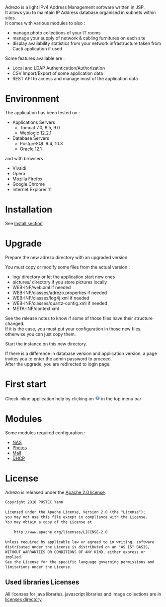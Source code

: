 Adrezo is a light IPv4 Address Management software written in JSP.  
It allows you to maintain IP Address database organised in subnets within sites.  
It comes with various modules to also :
- manage photo collections of your IT rooms
- manage your supply of network & cabling furnitures on each site
- display availability statistics from your network infrastructure taken from Cacti application if used

Some features available are :
- Local and LDAP Authentication/Authorization
- CSV Import/Export of some application data
- REST API to access and manage most of the application data

# Environment

The application has been tested on :
- Applications Servers
  - Tomcat 7.0, 8.5, 9.0
  - Weblogic 12.2.1
- Database Servers
  - PostgreSQL 9.4, 10.3
  - Oracle 12.1

and with browsers :
- Vivaldi
- Opera
- Mozilla Firefox
- Google Chrome
- Internet Explorer 11

# Installation

See [Install section](./INSTALL.md)

# Upgrade

Prepare the new adrezo directory with an upgraded version.

You must copy or modify some files from the actual version :
- log/ directory or let the application start new ones
- pictures/ directory if you store pictures locally
- WEB-INF/web.xml if needed
- WEB-INF/classes/adrezo.properties if needed
- WEB-INF/classes/log4j.xml if needed
- WEB-INF/classes/quartz-config.xml if needed
- META-INF/context.xml

See the release notes to know if some of those files have their structure changed.  
If it is the case, you must put your configuration in those new files, otherwise you can just copy them.

Start the instance on this new directory.

If there is a difference in database version and application version, a page invites you to enter the admin password to proceed.  
After the upgrade, you are redirected to login page.

# First start

Check inline application help by clicking on ![Help Icon](./icon_help.png) in the top menu bar

# Modules

Some modules required configuration :
- [NAS](./modules/NAS.md)
- [Photos](./modules/photos.md)
- [Mail](./modules/mail.md)
- [DHCP](./modules/DHCP.md)

# License

Adrezo is released under the [Apache 2.0 license](./LICENSE).

````
Copyright 2018 POSTEC Yann

Licensed under the Apache License, Version 2.0 (the "License");
you may not use this file except in compliance with the License.
You may obtain a copy of the License at

    http://www.apache.org/licenses/LICENSE-2.0

Unless required by applicable law or agreed to in writing, software
distributed under the License is distributed on an "AS IS" BASIS,
WITHOUT WARRANTIES OR CONDITIONS OF ANY KIND, either express or implied.
See the License for the specific language governing permissions and
limitations under the License.
````

## Used libraries Licenses
All licenses for java libraries, javascript libraries and image collections are in [licenses directory](./licenses/README.md)
